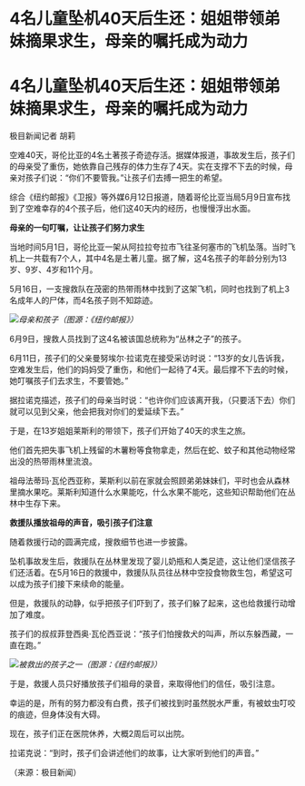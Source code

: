 # 4名儿童坠机40天后生还：姐姐带领弟妹摘果求生，母亲的嘱托成为动力

# 4名儿童坠机40天后生还：姐姐带领弟妹摘果求生，母亲的嘱托成为动力

极目新闻记者 胡莉

空难40天，哥伦比亚的4名土著孩子奇迹存活。据媒体报道，事故发生后，孩子们的母亲受了重伤，她依靠自己残存的体力生存了4天。实在支撑不下去的时候，母亲对孩子们说：“你们不要管我。”让孩子们去搏一把生的希望。

综合《纽约邮报》《卫报》等外媒6月12日报道，随着哥伦比亚当局5月9日宣布找到了空难幸存的4个孩子后，他们这40天内的经历，也慢慢浮出水面。

**母亲的一句叮嘱，让让孩子们努力求生**

当地时间5月1日，哥伦比亚一架从阿拉拉夸拉市飞往圣何塞市的飞机坠落。当时飞机上一共载有7个人，其中4名是土著儿童。据了解，这4名孩子的年龄分别为13岁、9岁、4岁和11个月。

5月16日，一支搜救队在茂密的热带雨林中找到了这架飞机，同时也找到了机上3名成年人的尸体，而4名孩子则不知踪迹。

![](https://inews.gtimg.com/om_bt/OK2g7TChooYCHS87tdzV17gKNt5MgB446dpTcoOC2dzbsAA/1000)_母亲和孩子（图源：《纽约邮报》）_

6月9日，搜救人员找到了这4名被该国总统称为“丛林之子”的孩子。

6月11日，孩子们的父亲曼努埃尔·拉诺克在接受采访时说：“13岁的女儿告诉我，空难发生后，他们的妈妈受了重伤，和他们一起待了4天。最后撑不下去的时候，她叮嘱孩子们去求生，不要管她。”

据拉诺克描述，孩子们的母亲当时说：“也许你们应该离开我，（只要活下去）你们就可以见到父亲，他会把我对你们的爱延续下去。”

于是，在13岁姐姐莱斯利的带领下，孩子们开始了40天的求生之旅。

他们首先把失事飞机上残留的木薯粉等食物拿走，然后在蛇、蚊子和其他动物经常出没的热带雨林里流浪。

祖母法蒂玛·瓦伦西亚称，莱斯利以前在家就会照顾弟弟妹妹们，平时也会从森林里摘水果吃。莱斯利知道什么水果能吃，什么水果不能吃，这些知识帮助他们在丛林中生存下来。

**救援队播放祖母的声音，吸引孩子们注意**

随着救援行动的圆满完成，搜救细节也进一步披露。

坠机事故发生后，救援队在丛林里发现了婴儿奶瓶和人类足迹，这让他们坚信孩子们还活着。在5月16日的救援中，救援队队员往丛林中空投食物救生包，希望这可以成为孩子们接下来续命的能量。

但是，救援队的动静，似乎把孩子们吓到了，孩子们躲了起来，这也给救援行动增加了难度。

孩子们的叔叔菲登西奥·瓦伦西亚说：“孩子们怕搜救犬的叫声，所以东躲西藏，一直在跑。”

![](https://inews.gtimg.com/om_bt/OLH1dKL9ZDg7jsYXRXC4o_KMXlr1tRl9tIt4lvQFFQP1QAA/1000)_被救出的孩子之一（图源：《纽约邮报》）_

于是，救援人员只好播放孩子们祖母的录音，来取得他们的信任，吸引注意。

幸运的是，所有的努力都没有白费，孩子们被找到时虽然脱水严重，有被蚊虫叮咬的痕迹，但身体没有大碍。

现在，孩子们正在医院休养，大概2周后可以出院。

拉诺克说：“到时，孩子们会讲述他们的故事，让大家听到他们的声音。”

（来源：极目新闻）

